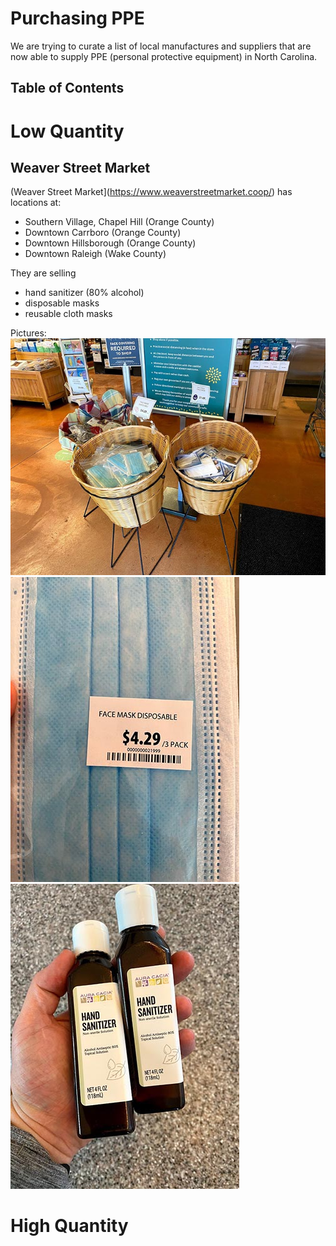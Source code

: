 # Purchasing PPE

We are trying to curate a list of local manufactures and suppliers that are now able to supply PPE (personal protective equipment) in North Carolina.

## Table of Contents

# Low Quantity

## Weaver Street Market

(Weaver Street Market](https://www.weaverstreetmarket.coop/) has locations at:

- Southern Village, Chapel Hill (Orange County)
- Downtown Carrboro (Orange County)
- Downtown Hillsborough (Orange County)
- Downtown Raleigh (Wake County)

They are selling
- hand sanitizer (80% alcohol)
- disposable masks
- reusable cloth masks

Pictures:
![masks for sale](../images/masksforsale.jpg)
![disposable masks](../images/disposable_mask.jpg)
![sanitizer](../images/sanitizer.jpg)

# High Quantity
